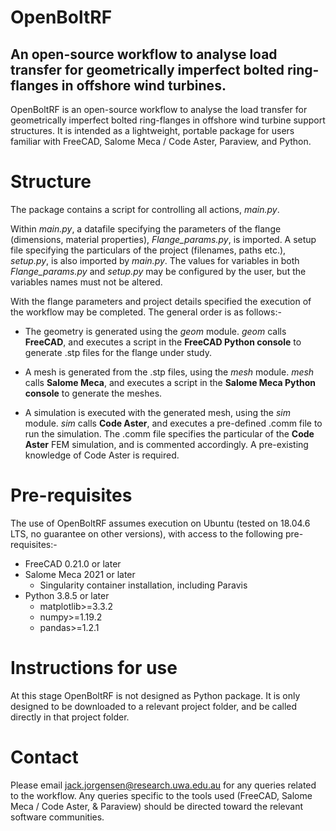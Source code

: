 # OpenBoltRF
## An open-source workflow to analyse load transfer for geometrically imperfect bolted ring-flanges in offshore wind turbines.

OpenBoltRF is an open-source workflow to analyse the load transfer for geometrically imperfect bolted ring-flanges in offshore wind turbine support structures. It is intended as a lightweight, portable package for users familiar with FreeCAD, Salome Meca / Code Aster, Paraview, and Python. 

# Structure
The package contains a script for controlling all actions, _main.py_. 

Within _main.py_, a datafile specifying the parameters of the flange (dimensions, material properties), _Flange_params.py_, is imported. A setup file specifying the particulars of the project (filenames, paths etc.), _setup.py_, is also imported by _main.py_. The values for variables in both _Flange_params.py_ and _setup.py_ may be configured by the user, but the variables names must not be altered.

With the flange parameters and project details specified the execution of the workflow may be completed. The general order is as follows:-

  - The geometry is generated using the _geom_ module. _geom_ calls **FreeCAD**, and executes a script in the **FreeCAD Python console** to generate .stp files for the flange under study.
 
  - A mesh is generated from the .stp files, using the _mesh_ module. _mesh_ calls **Salome Meca**, and executes a script in the **Salome Meca Python console** to generate the meshes.
 
  - A simulation is executed with the generated mesh, using the _sim_ module. _sim_ calls **Code Aster**, and executes a pre-defined .comm file to run the simulation. The .comm file specifies the particular of the **Code Aster** FEM simulation, and is commented accordingly. A pre-existing knowledge of Code Aster is required.

# Pre-requisites
The use of OpenBoltRF assumes execution on Ubuntu (tested on 18.04.6 LTS, no guarantee on other versions), with access to the following pre-requisites:- 
  - FreeCAD 0.21.0     or later
  - Salome Meca 2021   or later
    - Singularity container installation, including Paravis
  - Python 3.8.5       or later
    - matplotlib>=3.3.2
    - numpy>=1.19.2
    - pandas>=1.2.1
   
# Instructions for use
At this stage OpenBoltRF is not designed as Python package. It is only designed to be downloaded to a relevant project folder, and be called directly in that project folder.

# Contact
Please email jack.jorgensen@research.uwa.edu.au for any queries related to the workflow. Any queries specific to the tools used (FreeCAD, Salome Meca / Code Aster, & Paraview) should be directed toward the relevant software communities.

